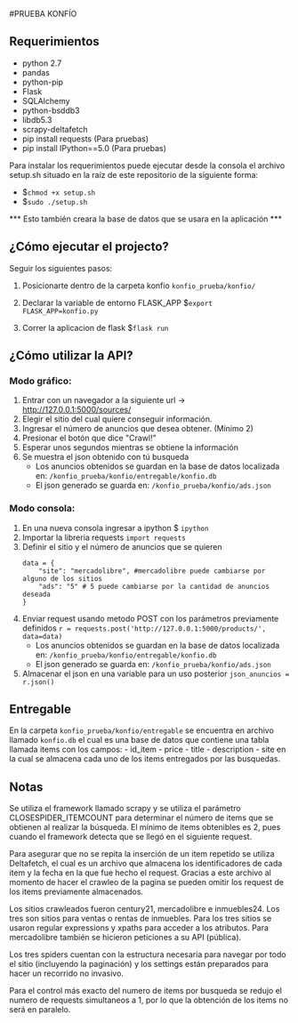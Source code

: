 #PRUEBA KONFÍO

## Requerimientos
* python 2.7
* pandas
* python-pip
* Flask
* SQLAlchemy
* python-bsddb3
* libdb5.3
* scrapy-deltafetch
* pip install requests (Para pruebas)
* pip install IPython==5.0 (Para pruebas)

Para instalar los requerimientos puede ejecutar desde la consola el archivo setup.sh situado en la raíz de este repositorio de la siguiente forma: 

* $```chmod +x setup.sh```
* $```sudo ./setup.sh```

*** Esto también creara la base de datos que se usara en la aplicación ***


## ¿Cómo ejecutar el projecto?

Seguir los siguientes pasos:
      
1.  Posicionarte dentro de la carpeta konfio
    ```konfio_prueba/konfio/ ```          
        
2.  Declarar la variable de entorno FLASK_APP
    $```export FLASK_APP=konfio.py ``` 
3.  Correr la aplicacion de flask
    $```flask run```
    
    
## ¿Cómo utilizar la API?

### Modo gráfico:

1. Entrar con un navegador a la siguiente url -> http://127.0.0.1:5000/sources/
2. Elegir el sitio del cual quiere conseguir información. 
3. Ingresar el número de anuncios que desea obtener. (Mínimo 2)
4. Presionar el botón que dice "Crawl!"
5. Esperar unos segundos mientras se obtiene la información
6. Se muestra el json obtenido con tú busqueda 
    * Los anuncios obtenidos se guardan en la base de datos localizada en: ```/konfio_prueba/konfio/entregable/konfio.db```
    * El json generado se guarda en:  ```/konfio_prueba/konfio/ads.json```
    
### Modo consola:      
1. En una nueva consola ingresar a ipython
    $ ```ipython```
2. Importar la libreria requests
   ```import requests```
3. Definir el sitio y el número de anuncios que se quieren
    ```
    data = {
        "site": "mercadolibre", #mercadolibre puede cambiarse por alguno de los sitios
        "ads": "5" # 5 puede cambiarse por la cantidad de anuncios deseada
    }
    ```
4. Enviar request usando metodo POST con los parámetros previamente definidos
   ```r = requests.post('http://127.0.0.1:5000/products/', data=data)```
    * Los anuncios obtenidos se guardan en la base de datos localizada en: ```/konfio_prueba/konfio/entregable/konfio.db```
    * El json generado se guarda en:  ```/konfio_prueba/konfio/ads.json```
5. Almacenar el json en una variable para un uso posterior
    ```json_anuncios = r.json()```


## Entregable
En la carpeta  ```konfio_prueba/konfio/entregable``` se encuentra en archivo llamado  ```konfio.db```
el cual es una base de datos que contiene una tabla llamada items con los campos:
    - id_item
    - price
    - title
    - description
    - site
en la cual se almacena cada uno de los items entregados por las busquedas.

## Notas
Se utiliza el framework llamado scrapy y se utiliza el parámetro CLOSESPIDER_ITEMCOUNT para determinar el número de items
que se obtienen al realizar la búsqueda. El mínimo de items obtenibles es 2, pues cuando el framework detecta que se llegó
en el siguiente request.

Para asegurar que no se repita la inserción de un item repetido se utiliza Deltafetch, el cual es un archivo que almacena los identificadores de cada item y la fecha en la que fue hecho el request. Gracias a este archivo al momento de hacer el crawleo de la pagina se pueden omitir los request de los items previamente almacenados.

Los sitios crawleados fueron century21, mercadolibre e inmuebles24. Los tres son sitios para ventas o rentas de inmuebles.
Para los tres sitios se usaron regular expressions y xpaths para acceder a los atributos. Para mercadolibre también se hicieron peticiones a su API (pública).

Los tres spiders cuentan con la estructura necesaria para navegar por todo el sitio (incluyendo la paginación) y los settings están preparados para hacer un recorrido no invasivo.

Para el control más exacto del numero de items por busqueda se redujo el numero de requests simultaneos a 1, por lo que la obtención de los items no será en paralelo.

